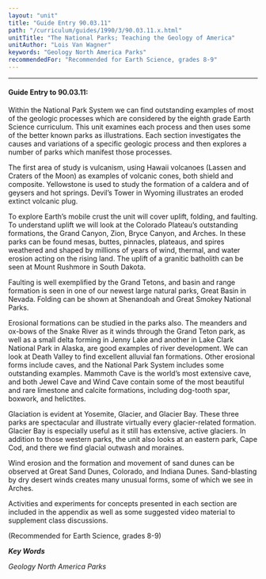 ```yaml
---
layout: "unit"
title: "Guide Entry 90.03.11"
path: "/curriculum/guides/1990/3/90.03.11.x.html"
unitTitle: "The National Parks; Teaching the Geology of America"
unitAuthor: "Lois Van Wagner"
keywords: "Geology North America Parks"
recommendedFor: "Recommended for Earth Science, grades 8-9"
---
```

<body>
<hr/>
 <h4>
  Guide Entry to 90.03.11:
 </h4>
 Within the National Park System we can find outstanding examples of most of the geologic processes which are considered by the eighth grade Earth Science curriculum. This unit examines each process and then uses some of the better known parks as illustrations. Each section investigates the causes and variations of a specific geologic process and then explores a number of parks which manifest those processes.
 <p>
  The first area of study is vulcanism, using Hawaii volcanoes (Lassen and Craters of the Moon) as examples of volcanic cones, both shield and composite. Yellowstone is used to study the formation of a caldera and of geysers and hot springs. Devil’s Tower in Wyoming illustrates an eroded extinct volcanic plug.
 </p>
 <p>
  To explore Earth’s mobile crust the unit will cover uplift, folding, and faulting. To understand uplift we will look at the Colorado Plateau’s outstanding formations, the Grand Canyon, Zion, Bryce Canyon, and Arches. In these parks can be found mesas, buttes, pinnacles, plateaus, and spires weathered and shaped by millions of years of wind, thermal, and water erosion acting on the rising land. The uplift of a granitic batholith can be seen at Mount Rushmore in South Dakota.
 </p>
 <p>
  Faulting is well exemplified by the Grand Tetons, and basin and range formation is seen in one of our newest large natural parks, Great Basin in Nevada. Folding can be shown at Shenandoah and Great Smokey National Parks.
 </p>
 <p>
  Erosional formations can be studied in the parks also. The meanders and ox-bows of the Snake River as it winds through the Grand Teton park, as well as a small delta forming in Jenny Lake and another in Lake Clark National Park in Alaska, are good examples of river development. We can look at Death Valley to find excellent alluvial fan formations. Other erosional forms include caves, and the National Park System includes some outstanding examples. Mammoth Cave is the world’s most extensive cave, and both Jewel Cave and Wind Cave contain some of the most beautiful and rare limestone and calcite formations, including dog-tooth spar, boxwork, and helictites.
 </p>
 <p>
  Glaciation is evident at Yosemite, Glacier, and Glacier Bay. These three parks are spectacular and illustrate virtually every glacier-related formation. Glacier Bay is especially useful as it still has extensive, active glaciers. In addition to those western parks, the unit also looks at an eastern park, Cape Cod, and there we find glacial outwash and moraines.
 </p>
 <p>
  Wind erosion and the formation and movement of sand dunes can be observed at Great Sand Dunes, Colorado, and Indiana Dunes. Sand-blasting by dry desert winds creates many unusual forms, some of which we see in Arches.
 </p>
 <p>
  Activities and experiments for concepts presented in each section are included in the appendix as well as some suggested video material to supplement class discussions.
 </p>
 <p>
  (Recommended for Earth Science, grades 8-9)
 </p>
<p>
  <b>
   <i>
    Key Words
   </i>
  </b>
  <br/>
 </p>
 <p>
  <i>
   Geology North America Parks
  </i>
 </p>

</body>